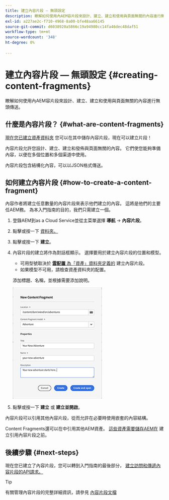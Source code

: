 ```yaml
---
title: 建立內容片段 — 無頭設定
description: 瞭解如何使用內AEM容片段來設計、建立、建立和使用與頁面無關的內容進行無頭傳送。
exl-id: a227ae2c-f710-4968-8a00-bfe48aa66145
source-git-commit: d6038920a5866c19a94980cc14fa46dec48daf51
workflow-type: tm+mt
source-wordcount: '348'
ht-degree: 0%

---
```


# 建立內容片段 — 無頭設定 {#creating-content-fragments}

瞭解如何使用內AEM容片段來設計、建立、建立和使用與頁面無關的內容進行無頭傳送。

## 什麼是內容片段？ {#what-are-content-fragments}

[現在您已建立資產資料夾](create-assets-folder.md) 您可以在其中儲存內容片段，現在可以建立片段！

內容片段允許您設計、建立、建立和發佈與頁面無關的內容。 它們使您能夠準備內容，以便在多個位置和多個渠道中使用。

內容片段包含結構化內容，可以以JSON格式傳送。

## 如何建立內容片段 {#how-to-create-a-content-fragment}

內容作者將建立任意數量的內容片段來表示他們建立的內容。 這將是他們的主要任AEM務。 為本入門指南的目的，我們只需建立一個。

1. 登錄AEM到as a Cloud Service並從主菜單選擇 **導航** -> **內容片段**。

1. 點擊或按一下 [資料夾。](create-assets-folder.md)
1. 點擊或按一下 **建立**。
1. 內容片段的建立將作為對話框顯示。
選擇要用於建立內容片段的位置和模型。

   * 可用型號取決於 [**雲配置** 為「資產」資料夾定義的](create-assets-folder.md) 建立內容片段。
   * 如果模型不可用，請檢查資產資料夾的配置。

   添加標題、名稱，並根據需要添加說明。

   ![「新建內容片段」對話框](/help/sites-cloud/administering/content-fragments/assets/cfc-console-create.png)

1. 點擊或按一下 **建立** 或  **建立並開啟**。

內容片段可以引用其他內容片段，從而允許在必要時使用嵌套的內容結構。

Content Fragments還可以在中引用其他AEM資產。 [這些資產需要儲存AEM在](/help/assets/manage-digital-assets.md) 建立引用內容片段之前。

## 後續步驟 {#next-steps}

現在您已建立了內容片段，您可以轉到入門指南的最後部分， [建立訪問和傳遞內容片段的API請求。](create-api-request.md)

>[!TIP]
>
>有關管理內容片段的完整詳細資訊，請參見 [內容片段文檔](/help/sites-cloud/administering/content-fragments/content-fragments.md)
